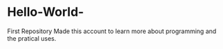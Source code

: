 # Hello-World-
First Repository 
Made this account to learn more about programming and the pratical uses. 
